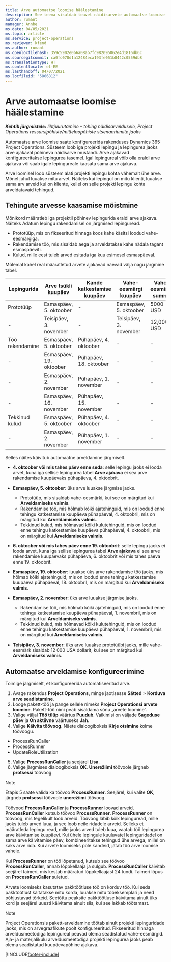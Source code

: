 ```yaml
---
title: Arve automaatse loomise häälestamine
description: See teema sisaldab teavet näidisarvete automaatse loomise häälestamise ja konfigureerimise kohta.
author: rumant
manager: Annbe
ms.date: 04/05/2021
ms.topic: article
ms.service: project-operations
ms.reviewer: kfend
ms.author: rumant
ms.openlocfilehash: 359c5902e0b6a08ab7fc982095062e4d1816db6c
ms.sourcegitcommit: ca0fc078d1a12484eca193fe051b8442c0559db8
ms.translationtype: HT
ms.contentlocale: et-EE
ms.lasthandoff: 04/07/2021
ms.locfileid: "5866812"
---
```

# <a name="set-up-automatic-invoice-creation"></a>Arve automaatse loomise häälestamine 
 
_**Kehtib järgmistele:** lihtjuurutamine – tehing näidisarveldusele, Project Operations ressursipõhiste/mittelaopõhiste stsenaariumite jaoks_

Automaatse arve loomise saate konfigureerida rakenduses Dynamics 365 Project Operations. Süsteem loob iga projekti lepingu ja lepingurea jaoks arve ajakaval põhineva näidisarve mustandi. Arve ajakavad konfigureeritakse lepingurea tasemel. Igal lepingureal võib olla eraldi arve ajakava või saab igale lepingureale kaasata sama arve ajakava.

Arve loomisel loob süsteem alati projekti lepingu kohta vähemalt ühe arve. Mõnel juhul luuakse mitu arvet. Näiteks kui lepingul on mitu klienti, luuakse sama arv arveid kui on kliente, kellel on selle projekti lepingu kohta arveldatavaid tehingud.

## <a name="understand-how-transactions-are-included-on-an-invoice"></a>Tehingute arvesse kaasamise mõistmine 

Mõnikord määratleb iga projektil põhinev lepingurida eraldi arve ajakava. Näiteks Adatum lepingu rakendamisel on järgmised lepinguread.

- Prototüüp, mis on fikseeritud hinnaga koos kahe käsitsi loodud vahe-eesmärgiga.
- Rakendamise töö, mis sisaldab aega ja arveldatakse kahe nädala tagant esmaspäeviti.
- Kulud, mille eest tuleb arved esitada iga kuu esimesel esmaspäeval.

Mõlemal kahel real määratletud arvete ajakavad näevad välja nagu järgmine tabel.

| Lepingurida | Arve tsükli kuupäev | Kande katkestamise kuupäev | Vahe-eesmärgi kuupäev | Vahe-eesmärgi summa |
| --- | --- | --- | --- | --- |
| Prototüüp | Esmaspäev, 5. oktoober | - | Esmaspäev, 5. oktoober | 5000 USD |
| - | Teisipäev, 3. november | - | Teisipäev, 3. november | 12,000 USD |
| Töö rakendamine | Esmaspäev, 5. oktoober | Pühapäev, 4. oktoober | - | - |
| - | Esmaspäev, 19. oktoober | Pühapäev, 18. oktoober | - | - |
| - | Esmaspäev, 2. november | Pühapäev, 1. november | - | - |
| - | Esmaspäev, 16. november | Pühapäev, 15. november | - | - |
| Tekkinud kulud | Esmaspäev, 5. oktoober | Pühapäev, 4. oktoober | - | - |
| - | Esmaspäev, 2. november | Pühapäev, 1. november | - | - |

Selles näites käivitub automaatne arveldamine järgmiselt.

- **4. oktoober või mis tahes päev enne seda**: selle lepingu jaoks ei looda arvet, kuna iga sellise lepingurea tabel **Arve ajakava** ei sea arve rakendamise kuupäevaks pühapäeva, 4. oktoobrit.
- **Esmaspäev, 5. oktoober**: üks arve luuakse järgmise jaoks.

    - Prototüüp, mis sisaldab vahe-eesmärki, kui see on märgitud kui **Arveldamiseks valmis**.
    - Rakendamise töö, mis hõlmab kõiki ajatehinguid, mis on loodud enne tehingu katkestamise kuupäeva pühapäeval, 4. oktoobril, mis on märgitud kui **Arveldamiseks valmis**.
    - Tekkinud kulud, mis hõlmavad kõiki kulutehinguid, mis on loodud enne tehingu katkestamise kuupäeva pühapäeval, 4. oktoobril, mis on märgitud kui **Arveldamiseks valmis**.
  
- **6. oktoober või mis tahes päev enne 19. oktoobrit**: selle lepingu jaoks ei looda arvet, kuna iga sellise lepingurea tabel **Arve ajakava** ei sea arve rakendamise kuupäevaks pühapäeva, 6. oktoobrit või mis tahes päeva enne 19. oktoobrit.
- **Esmaspäev, 19. oktoober**: luuakse üks arve rakendamise töö jaoks, mis hõlmab kõiki ajatehinguid, mis on loodud enne tehingu katkestamise kuupäeva pühapäeval, 18. oktoobril, mis on märgitud kui **Arveldamiseks valmis**.
- **Esmaspäev, 2. november**: üks arve luuakse järgmise jaoks.

    - Rakendamise töö, mis hõlmab kõiki ajatehinguid, mis on loodud enne tehingu katkestamise kuupäeva pühapäeval, 1. novembril, mis on märgitud kui **Arveldamiseks valmis**.
    - Tekkinud kulud, mis hõlmavad kõiki kulutehinguid, mis on loodud enne tehingu katkestamise kuupäeva pühapäeval, 1. novembril, mis on märgitud kui **Arveldamiseks valmis**.

- **Teisipäev, 3. november**: üks arve luuakse prototüübi jaoks, mille vahe-eesmärk sisaldab 12 000 USA dollarit, kui see on märgitud kui **Arveldamiseks valmis**.

## <a name="configure-automatic-invoicing"></a>Automaatse arveldamise konfigureerimine

Toimige järgmiselt, et konfigureerida automatiseeritud arve.

1. Avage rakendus **Project Operations**, minge jaotisesse **Sätted** > **Korduva arve seadistamine**.
2. Looge pakett-töö ja pange sellele nimeks **Project Operationsi arvete loomine**. Pakett-töö nimi peab sisaldama sõnu „arvete loomine”.
3. Valige väljal **Töö tüüp** väärtus **Puudub**. Vaikimisi on väljade **Sageduse päev** ja **On aktiivne** väärtuseks **Jah**.
4. Valige **Käivita töövoog**. Näete dialoogiboksis **Kirje otsimine** kolme töövoogu.

- ProcessRunCaller
- ProcessRunner
- UpdateRoleUtilization

5. Valige **ProcessRunCaller** ja seejärel **Lisa**.
6. Valige järgmises dialoogiboksis **OK**. **Unerežiimi** töövoole järgneb **protsessi** töövoog. 

> [!NOTE]
> Etapis 5 saate valida ka töövoo **ProcessRunner**. Seejärel, kui valite **OK**, järgneb **protsessi** töövoole **unerežiimi** töövoog.

Töövood **ProcessRunCaller** ja **ProcessRunner** loovad arveid. **ProcessRunCaller** kutsub töövoo **ProcessRunner**. **ProcessRunner** on töövoog, mis tegelikult loob arveid. Töövoog läbib kõik lepinguread, mille jaoks tuleb arved luua, ja see loob neile ridadele arveid. Selleks et määratleda lepingu read, mille jaoks arved tuleb luua, vaatab töö lepingurea arve käivitamise kuupäevi. Kui ühele lepingule kuuluvatel lepinguridadel on sama arve käivitamise päev, kombineeritakse tehingud ühe arvega, millel on kaks arve rida. Kui arvete loomiseks pole kandeid, jätab töö arve loomise vahele.

Kui **ProcessRunner** on töö lõpetanud, kutsub see töövoo **ProcessRunCaller**, annab lõppkellaaja ja sulgub. **ProcessRunCaller** käivitab seejärel taimeri, mis kestab määratud lõppkellaajast 24 tundi. Taimeri lõpus on **ProcessRunCaller** suletud.

Arvete loomiseks kasutatav pakktöötluse töö on korduv töö. Kui seda pakktöötlust käitatakse mitu korda, luuakse mitu tööeksemplari ja need põhjustavad tõrkeid. Seetõttu peaksite pakktöötluse käivitama ainult üks kord ja seejärel uuesti käivitama ainult siis, kui see lakkab töötamast.

> [!NOTE]
> Project Operationsis pakett-arveldamine töötab ainult projekti lepinguridade jaoks, mis on arvegraafikute poolt konfigureeritud. Fikseeritud hinnaga arveldusmeetodiga lepingureal peavad olema seadistatud vahe-eesmärgid. Aja- ja materjalikulu arveldusmeetodiga projekti lepingurea jaoks peab olema seadistatud kuupäevapõhine ajakava.


[!INCLUDE[footer-include](../../includes/footer-banner.md)]
